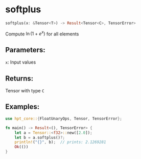 # softplus
```rust
softplus(x: &Tensor<T>) -> Result<Tensor<C>, TensorError>
```
Compute $\ln(1 + e^x)$ for all elements

## Parameters:
`x`: Input values

## Returns:
Tensor with type `C`

## Examples:
```rust
use hpt_core::{FloatUnaryOps, Tensor, TensorError};

fn main() -> Result<(), TensorError> {
    let a = Tensor::<f32>::new([2.0]);
    let b = a.softplus()?;
    println!("{}", b);  // prints: 2.1269281
    Ok(())
}
```